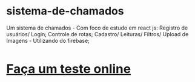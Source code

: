 # sistema-de-chamados
Um sistema de chamados - Com foco de estudo em react js: Registro de usuários/ Login; Controle de rotas; Cadastro/ Leituras/ Filtros/ Upload de Imagens - Utilizando do firebase;

# <a href='https://sistema-chamados-ph.netlify.app'> <h3> Faça um teste online </h3> </a>
